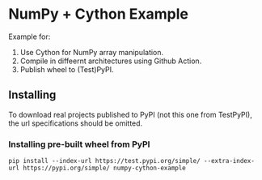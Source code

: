 # NumPy + Cython Example

Example for:
1. Use Cython for NumPy array manipulation.
2. Compile in diffeernt architectures using Github Action.
3. Publish wheel to (Test)PyPI.

## Installing

To download real projects published to PyPI (not this one from TestPyPI), the url specifications should be omitted.

### Installing pre-built wheel from PyPI

```
pip install --index-url https://test.pypi.org/simple/ --extra-index-url https://pypi.org/simple/ numpy-cython-example
```
